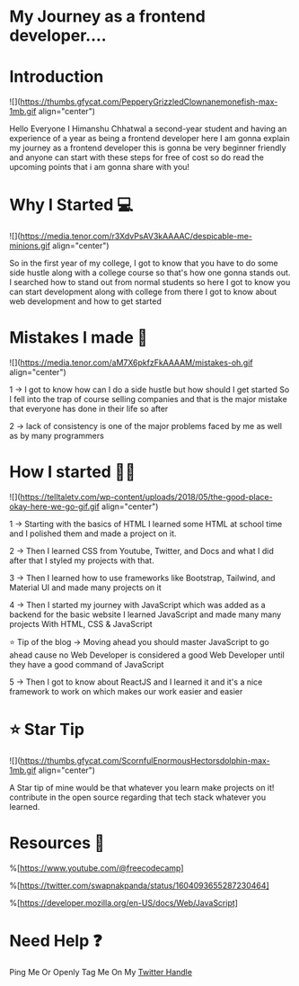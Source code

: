 # My Journey as a frontend developer....

# Introduction

![](https://thumbs.gfycat.com/PepperyGrizzledClownanemonefish-max-1mb.gif align="center")

Hello Everyone I Himanshu Chhatwal a second-year student and having an experience of a year as being a frontend developer here I am gonna explain my journey as a frontend developer this is gonna be very beginner friendly and anyone can start with these steps for free of cost so do read the upcoming points that i am gonna share with you!

# Why I Started 💻

![](https://media.tenor.com/r3XdvPsAV3kAAAAC/despicable-me-minions.gif align="center")

So in the first year of my college, I got to know that you have to do some side hustle along with a college course so that's how one gonna stands out. I searched how to stand out from normal students so here I got to know you can start development along with college from there I got to know about web development and how to get started

# Mistakes I made 😬

![](https://media.tenor.com/aM7X6pkfzFkAAAAM/mistakes-oh.gif align="center")

1 -&gt; I got to know how can I do a side hustle but how should I get started So I fell into the trap of course selling companies and that is the major mistake that everyone has done in their life so after

2 -&gt; lack of consistency is one of the major problems faced by me as well as by many programmers

# How I started 👨‍💻

![](https://telltaletv.com/wp-content/uploads/2018/05/the-good-place-okay-here-we-go-gif.gif align="center")

1 -&gt; Starting with the basics of HTML I learned some HTML at school time and I polished them and made a project on it.

2 -&gt; Then I learned CSS from Youtube, Twitter, and Docs and what I did after that I styled my projects with that.

3 -&gt; Then I learned how to use frameworks like Bootstrap, Tailwind, and Material UI and made many projects on it

4 -&gt; Then I started my journey with JavaScript which was added as a backend for the basic website I learned JavaScript and made many many projects With HTML, CSS & JavaScript

⭐ Tip of the blog -&gt; Moving ahead you should master JavaScript to go ahead cause no Web Developer is considered a good Web Developer until they have a good command of JavaScript

5 -&gt; Then I got to know about ReactJS and I learned it and it's a nice framework to work on which makes our work easier and easier

# ⭐ Star Tip

![](https://thumbs.gfycat.com/ScornfulEnormousHectorsdolphin-max-1mb.gif align="center")

A Star tip of mine would be that whatever you learn make projects on it! contribute in the open source regarding that tech stack whatever you learned.

# Resources 📖

%[https://www.youtube.com/@freecodecamp] 

%[https://twitter.com/swapnakpanda/status/1604093655287230464] 

%[https://developer.mozilla.org/en-US/docs/Web/JavaScript] 

# Need Help ❓

Ping Me Or Openly Tag Me On My [Twitter Handle](https://twitter.com/himanshuchhatw2)